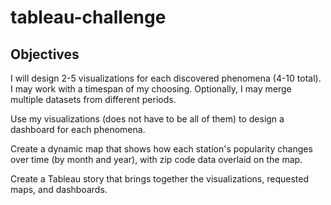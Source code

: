 # tableau-challenge

## Objectives

I will design 2-5 visualizations for each discovered phenomena (4-10 total). I may work with a timespan of my choosing. Optionally, I may merge multiple datasets from different periods.

Use my visualizations (does not have to be all of them) to design a dashboard for each phenomena.

Create a dynamic map that shows how each station's popularity changes over time (by month and year), with zip code data overlaid on the map.

Create a Tableau story that brings together the visualizations, requested maps, and dashboards.

